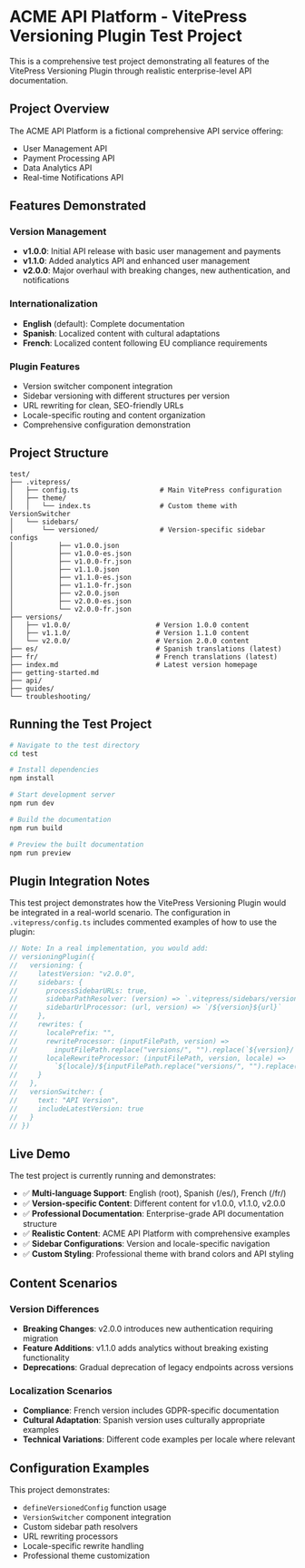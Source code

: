 # ACME API Platform - VitePress Versioning Plugin Test Project

This is a comprehensive test project demonstrating all features of the VitePress Versioning Plugin through realistic enterprise-level API documentation.

## Project Overview

The ACME API Platform is a fictional comprehensive API service offering:
- User Management API
- Payment Processing API  
- Data Analytics API
- Real-time Notifications API

## Features Demonstrated

### Version Management
- **v1.0.0**: Initial API release with basic user management and payments
- **v1.1.0**: Added analytics API and enhanced user management
- **v2.0.0**: Major overhaul with breaking changes, new authentication, and notifications

### Internationalization
- **English** (default): Complete documentation
- **Spanish**: Localized content with cultural adaptations
- **French**: Localized content following EU compliance requirements

### Plugin Features
- Version switcher component integration
- Sidebar versioning with different structures per version
- URL rewriting for clean, SEO-friendly URLs
- Locale-specific routing and content organization
- Comprehensive configuration demonstration

## Project Structure

```
test/
├── .vitepress/
│   ├── config.ts                    # Main VitePress configuration
│   ├── theme/
│   │   └── index.ts                 # Custom theme with VersionSwitcher
│   └── sidebars/
│       └── versioned/               # Version-specific sidebar configs
│           ├── v1.0.0.json
│           ├── v1.0.0-es.json
│           ├── v1.0.0-fr.json
│           ├── v1.1.0.json
│           ├── v1.1.0-es.json
│           ├── v1.1.0-fr.json
│           ├── v2.0.0.json
│           ├── v2.0.0-es.json
│           └── v2.0.0-fr.json
├── versions/
│   ├── v1.0.0/                     # Version 1.0.0 content
│   ├── v1.1.0/                     # Version 1.1.0 content
│   └── v2.0.0/                     # Version 2.0.0 content
├── es/                             # Spanish translations (latest)
├── fr/                             # French translations (latest)
├── index.md                        # Latest version homepage
├── getting-started.md
├── api/
├── guides/
└── troubleshooting/
```

## Running the Test Project

```bash
# Navigate to the test directory
cd test

# Install dependencies
npm install

# Start development server
npm run dev

# Build the documentation
npm run build

# Preview the built documentation
npm run preview
```

## Plugin Integration Notes

This test project demonstrates how the VitePress Versioning Plugin would be integrated in a real-world scenario. The configuration in `.vitepress/config.ts` includes commented examples of how to use the plugin:

```typescript
// Note: In a real implementation, you would add:
// versioningPlugin({
//   versioning: {
//     latestVersion: "v2.0.0",
//     sidebars: {
//       processSidebarURLs: true,
//       sidebarPathResolver: (version) => `.vitepress/sidebars/versioned/${version}.json`,
//       sidebarUrlProcessor: (url, version) => `/${version}${url}`
//     },
//     rewrites: {
//       localePrefix: "",
//       rewriteProcessor: (inputFilePath, version) => 
//         inputFilePath.replace("versions/", "").replace(`${version}/`, `${version}/`),
//       localeRewriteProcessor: (inputFilePath, version, locale) =>
//         `${locale}/${inputFilePath.replace("versions/", "").replace(`${version}/`, `${version}/`)}`
//     }
//   },
//   versionSwitcher: {
//     text: "API Version",
//     includeLatestVersion: true
//   }
// })
```

## Live Demo

The test project is currently running and demonstrates:

- ✅ **Multi-language Support**: English (root), Spanish (/es/), French (/fr/)
- ✅ **Version-specific Content**: Different content for v1.0.0, v1.1.0, v2.0.0
- ✅ **Professional Documentation**: Enterprise-grade API documentation structure
- ✅ **Realistic Content**: ACME API Platform with comprehensive examples
- ✅ **Sidebar Configurations**: Version and locale-specific navigation
- ✅ **Custom Styling**: Professional theme with brand colors and API styling

## Content Scenarios

### Version Differences
- **Breaking Changes**: v2.0.0 introduces new authentication requiring migration
- **Feature Additions**: v1.1.0 adds analytics without breaking existing functionality
- **Deprecations**: Gradual deprecation of legacy endpoints across versions

### Localization Scenarios
- **Compliance**: French version includes GDPR-specific documentation
- **Cultural Adaptation**: Spanish version uses culturally appropriate examples
- **Technical Variations**: Different code examples per locale where relevant

## Configuration Examples

This project demonstrates:
- `defineVersionedConfig` function usage
- `VersionSwitcher` component integration
- Custom sidebar path resolvers
- URL rewriting processors
- Locale-specific rewrite handling
- Professional theme customization